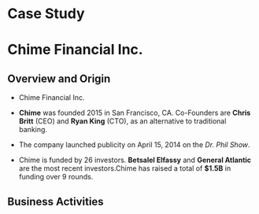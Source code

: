 # Case Study 
# Chime Financial Inc.


## Overview and Origin

* Chime Financial Inc.

* **Chime** was founded 2015 in San Francisco, CA. Co-Founders are **Chris Britt** (CEO) and **Ryan King** (CTO), as an alternative to traditional banking.

* The company launched publicity on April 15, 2014 on the *Dr. Phil Show*.

* Chime is funded by 26 investors. **Betsalel Elfassy** and **General Atlantic** are the most recent investors.Chime has raised a total of **$1.5B** in funding over 9 rounds.

## Business Activities

